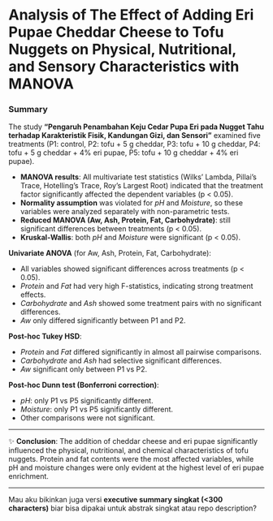 # Analysis of The Effect of Adding Eri Pupae Cheddar Cheese to Tofu Nuggets on Physical, Nutritional, and Sensory Characteristics with MANOVA
### Summary

The study **“Pengaruh Penambahan Keju Cedar Pupa Eri pada Nugget Tahu terhadap Karakteristik Fisik, Kandungan Gizi, dan Sensori”** examined five treatments (P1: control, P2: tofu + 5 g cheddar, P3: tofu + 10 g cheddar, P4: tofu + 5 g cheddar + 4% eri pupae, P5: tofu + 10 g cheddar + 4% eri pupae).

* **MANOVA results**: All multivariate test statistics (Wilks’ Lambda, Pillai’s Trace, Hotelling’s Trace, Roy’s Largest Root) indicated that the treatment factor significantly affected the dependent variables (p < 0.05).
* **Normality assumption** was violated for *pH* and *Moisture*, so these variables were analyzed separately with non-parametric tests.
* **Reduced MANOVA (Aw, Ash, Protein, Fat, Carbohydrate)**: still significant differences between treatments (p < 0.05).
* **Kruskal-Wallis**: both *pH* and *Moisture* were significant (p < 0.05).

**Univariate ANOVA** (for Aw, Ash, Protein, Fat, Carbohydrate):

* All variables showed significant differences across treatments (p < 0.05).
* *Protein* and *Fat* had very high F-statistics, indicating strong treatment effects.
* *Carbohydrate* and *Ash* showed some treatment pairs with no significant differences.
* *Aw* only differed significantly between P1 and P2.

**Post-hoc Tukey HSD**:

* *Protein* and *Fat* differed significantly in almost all pairwise comparisons.
* *Carbohydrate* and *Ash* had selective significant differences.
* *Aw* significant only between P1 vs P2.

**Post-hoc Dunn test (Bonferroni correction)**:

* *pH*: only P1 vs P5 significantly different.
* *Moisture*: only P1 vs P5 significantly different.
* Other comparisons were not significant.

---

✨ **Conclusion**: The addition of cheddar cheese and eri pupae significantly influenced the physical, nutritional, and chemical characteristics of tofu nuggets. Protein and fat contents were the most affected variables, while pH and moisture changes were only evident at the highest level of eri pupae enrichment.

---

Mau aku bikinkan juga versi **executive summary singkat (<300 characters)** biar bisa dipakai untuk abstrak singkat atau repo description?
